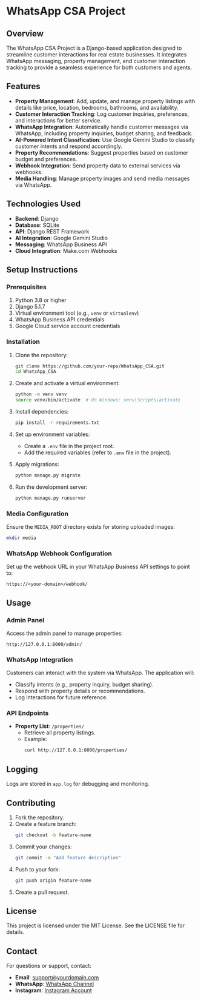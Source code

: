 # WhatsApp CSA Project

## Overview

The WhatsApp CSA Project is a Django-based application designed to streamline customer interactions for real estate businesses. It integrates WhatsApp messaging, property management, and customer interaction tracking to provide a seamless experience for both customers and agents.

## Features

- **Property Management**: Add, update, and manage property listings with details like price, location, bedrooms, bathrooms, and availability.
- **Customer Interaction Tracking**: Log customer inquiries, preferences, and interactions for better service.
- **WhatsApp Integration**: Automatically handle customer messages via WhatsApp, including property inquiries, budget sharing, and feedback.
- **AI-Powered Intent Classification**: Use Google Gemini Studio to classify customer intents and respond accordingly.
- **Property Recommendations**: Suggest properties based on customer budget and preferences.
- **Webhook Integration**: Send property data to external services via webhooks.
- **Media Handling**: Manage property images and send media messages via WhatsApp.

## Technologies Used

- **Backend**: Django
- **Database**: SQLite
- **API**: Django REST Framework
- **AI Integration**: Google Gemini Studio
- **Messaging**: WhatsApp Business API
- **Cloud Integration**: Make.com Webhooks

## Setup Instructions

### Prerequisites

1. Python 3.8 or higher
2. Django 5.1.7
3. Virtual environment tool (e.g., `venv` or `virtualenv`)
4. WhatsApp Business API credentials
5. Google Cloud service account credentials

### Installation

1. Clone the repository:

   ```bash
   git clone https://github.com/your-repo/WhatsApp_CSA.git
   cd WhatsApp_CSA
   ```

2. Create and activate a virtual environment:

   ```bash
   python -m venv venv
   source venv/bin/activate  # On Windows: venv\Scripts\activate
   ```

3. Install dependencies:

   ```bash
   pip install -r requirements.txt
   ```

4. Set up environment variables:

   - Create a `.env` file in the project root.
   - Add the required variables (refer to `.env` file in the project).

5. Apply migrations:

   ```bash
   python manage.py migrate
   ```

6. Run the development server:
   ```bash
   python manage.py runserver
   ```

### Media Configuration

Ensure the `MEDIA_ROOT` directory exists for storing uploaded images:

```bash
mkdir media
```

### WhatsApp Webhook Configuration

Set up the webhook URL in your WhatsApp Business API settings to point to:

```
https://<your-domain>/webhook/
```

## Usage

### Admin Panel

Access the admin panel to manage properties:

```
http://127.0.0.1:8000/admin/
```

### WhatsApp Integration

Customers can interact with the system via WhatsApp. The application will:

- Classify intents (e.g., property inquiry, budget sharing).
- Respond with property details or recommendations.
- Log interactions for future reference.

### API Endpoints

- **Property List**: `/properties/`
  - Retrieve all property listings.
  - Example:
    ```bash
    curl http://127.0.0.1:8000/properties/
    ```

## Logging

Logs are stored in `app.log` for debugging and monitoring.

## Contributing

1. Fork the repository.
2. Create a feature branch:
   ```bash
   git checkout -b feature-name
   ```
3. Commit your changes:
   ```bash
   git commit -m "Add feature description"
   ```
4. Push to your fork:
   ```bash
   git push origin feature-name
   ```
5. Create a pull request.

## License

This project is licensed under the MIT License. See the LICENSE file for details.

## Contact

For questions or support, contact:

- **Email**: support@yourdomain.com
- **WhatsApp**: [WhatsApp Channel](https://whatsapp.com/channel/your_channel_id)
- **Instagram**: [Instagram Account](https://instagram.com/your_account)
